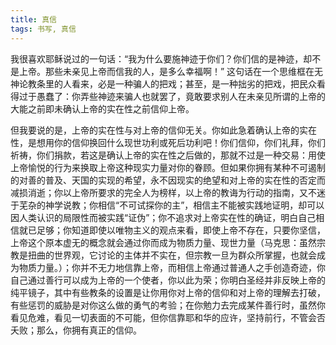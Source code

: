 ```yaml
---
title: 真信
tags: 书写, 真信
---
```



我很喜欢耶稣说过的一句话：“我为什么要施神迹于你们？你们信的是神迹，却不是上帝。那些未亲见上帝而信我的人，是多么幸福啊！” 这句话在一个思维框在无神论教条里的人看来，必是一种骗人的把戏；甚至，是一种拙劣的把戏，把民众看得过于愚蠢了：你弄些神迹来骗人也就罢了，竟敢要求别人在未亲见所谓的上帝的大能之前即未确认上帝的实在性之前信仰上帝。

但我要说的是，上帝的实在性与对上帝的信仰无关。你如此急着确认上帝的实在性，是想用你的信仰换回什么现世功利或死后功利吧！你们信仰，你们礼拜，你们祈祷，你们捐款，若这是确认上帝的实在性之后做的，那就不过是一种交易：用使上帝愉悦的行为来换取上帝这种现实力量对你的眷顾。但如果你拥有某种不可遏制的对善的普及、天国的实现的希望，永不因现实的绝望和对上帝的实在性的否定而减损消逝；你以上帝所要求的完全人为榜样，以上帝的教诲为行动的指南，又不迷于芜杂的神学说教；你相信“不可试探你的主”，相信主不能被实践地证明，却可以因人类认识的局限性而被实践“证伪”；你不追求对上帝实在性的确证，明白自己相信就已足够；你知道即使以唯物主义的观点来看，即使上帝不存在，只要你坚信，上帝这个原本虚无的概念就会通过你而成为物质力量、现世力量（马克思：虽然宗教是扭曲的世界观，它讨论的主体并不实在，但宗教一旦为群众所掌握，也就会成为物质力量。）；你并不无力地信靠上帝，而相信上帝通过普通人之手创造奇迹，你自己通过善行可以成为上帝的一个使者，你以此为荣；你明白圣经并非反映上帝的纯平镜子，其中有些教条的设置是让你用你对上帝的信仰和对上帝的理解去打破，有些惩罚的威胁是对你这么做的勇气的考验；在你勉力去完成某件善行时，虽然你看见危难，看见一切表面的不可能，但你信靠耶和华的应许，坚持前行，不管会否夭败；那么，你拥有真正的信仰。

